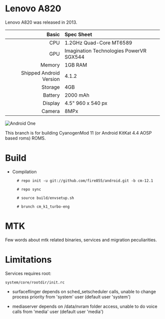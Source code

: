 Lenovo A820
==============

Lenovo A820 was released in 2013.

Basic   | Spec Sheet
-------:|:-------------------------
CPU     | 1.2GHz Quad-Core MT6589
GPU     | Imagination Technologies PowerVR SGX544
Memory  | 1GB RAM
Shipped Android Version | 4.1.2
Storage | 4GB
Battery | 2000 mAh
Display | 4.5" 960 x 540 px
Camera  | 8MPx

![Android One](http://news.bbcimg.co.uk/media/images/77588000/jpg/_77588715_09e78d0d-b02b-418e-8bd0-a4176c985978.jpg "All three android one devices")

This branch is for building CyanogenMod 11 (or Android KitKat 4.4 AOSP based roms) ROMS.



# Build
* Compilation

        # repo init -u git://github.com/fire855/android.git -b cm-12.1
        
        # repo sync
        
        # source build/envsetup.sh
        
        # brunch cm_k1_turbo-eng

# MTK

Few words about mtk related binaries, services and migration peculiarities.

# Limitations

Services requires root:

`system/core/rootdir/init.rc`

  * surfaceflinger depends on sched_setscheduler calls, unable to change process priority from 'system' user (default user 'system')

  * mediaserver depends on /data/nvram folder access, unable to do voice calls from 'media' user (default user 'media')
